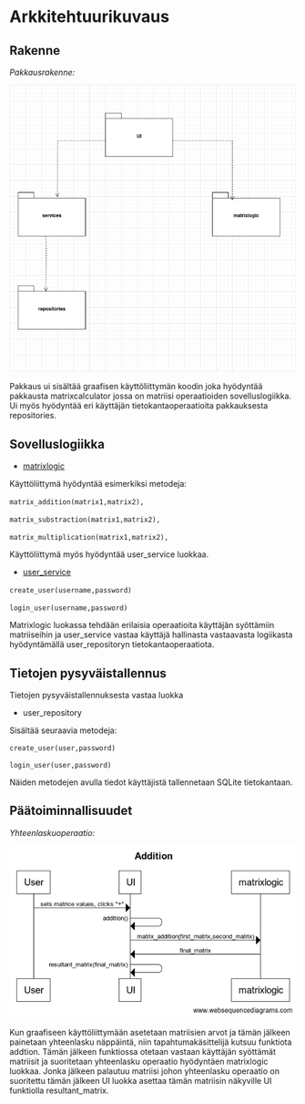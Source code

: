 # Arkkitehtuurikuvaus

## Rakenne

*Pakkausrakenne:* 

![Pakkausrakenne](./kuvat/pakkauskaavio.png)

Pakkaus ui sisältää graafisen käyttöliittymän koodin joka hyödyntää pakkausta matrixcalculator jossa on matriisi operaatioiden sovelluslogiikka. Ui myös hyödyntää eri käyttäjän tietokantaoperaatioita pakkauksesta repositories.

## Sovelluslogiikka

* [matrixlogic](https://github.com/lifeofborna/ot-harjoitustyo/blob/master/src/matrixcalculator/matrixlogic.py)

Käyttöliittymä hyödyntää esimerkiksi metodeja:

 `matrix_addition(matrix1,matrix2),`

 `matrix_substraction(matrix1,matrix2),`
 
 `matrix_multiplication(matrix1,matrix2),`

Käyttöliittymä myös hyödyntää user_service luokkaa.
* [user_service](https://github.com/lifeofborna/ot-harjoitustyo/blob/master/src/services/user_service.py)

`create_user(username,password)`

`login_user(username,password)`

Matrixlogic luokassa tehdään erilaisia operaatioita käyttäjän syöttämiin matriiseihin ja user_service vastaa käyttäjä hallinasta vastaavasta logiikasta hyödyntämällä user_repositoryn tietokantaoperaatiota. 

## Tietojen pysyväistallennus
Tietojen pysyväistallennuksesta vastaa luokka
* user_repository

Sisältää seuraavia metodeja: 
```
create_user(user,password)
```
```
login_user(user,password)
```
Näiden metodejen avulla tiedot käyttäjistä tallennetaan SQLite tietokantaan. 

## Päätoiminnallisuudet
*Yhteenlaskuoperaatio:* 

![sekvenssikaavio](./kuvat/Addition.png)

Kun graafiseen käyttöliittymään asetetaan matriisien arvot ja tämän jälkeen painetaan yhteenlasku näppäintä, niin tapahtumakäsittelijä kutsuu funktiota addtion. Tämän jälkeen funktiossa otetaan vastaan käyttäjän syöttämät matriisit ja suoritetaan yhteenlasku operaatio hyödyntäen matrixlogic luokkaa. Jonka jälkeen palautuu matriisi johon yhteenlasku operaatio on suoritettu tämän jälkeen UI luokka asettaa tämän matriisin näkyville UI funktiolla resultant_matrix. 
